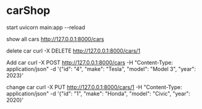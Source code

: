 # carShop
start 
uvicorn main:app --reload

show all cars
http://127.0.0.1:8000/cars

delete car
curl -X DELETE http://127.0.0.1:8000/cars/1

Add car
curl -X POST http://127.0.0.1:8000/cars -H "Content-Type: application/json" -d '{"id": "4", "make": "Tesla", "model": "Model 3", "year": 2023}'

change car
curl -X PUT http://127.0.0.1:8000/cars/1 -H "Content-Type: application/json" -d '{"id": "1", "make": "Honda", "model": "Civic", "year": 2020}'